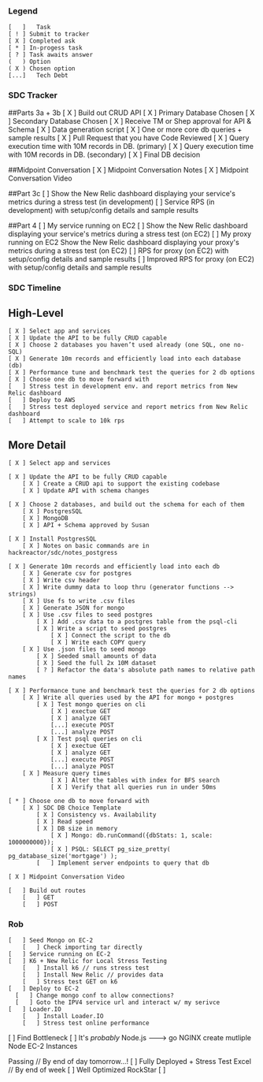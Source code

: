 ### Legend
	[   ]	Task
	[ ! ] Submit to tracker
	[ X ] Completed ask
	[ * ] In-progess task
	[ ? ] Task awaits answer
	(   ) Option
	( X ) Chosen option
	[...]	Tech Debt

### SDC Tracker

##Parts 3a + 3b
	[ X ] Build out CRUD API
	[ X ] Primary Database Chosen
	[ X ] Secondary Database Chosen
	[ X ] Receive TM or Shep approval for API & Schema
	[ X ] Data generation script
	[ X ] One or more core db queries + sample results
	[ X ] Pull Request that you have Code Reviewed
	[ X ] Query execution time with 10M records in DB. (primary)
	[ X ] Query execution time with 10M records in DB. (secondary)
	[ X ] Final DB decision

##Midpoint Conversation
	[ X ] Midpoint Conversation Notes
	[ X ] Midpoint Conversation Video

##Part 3c
	[   ]	Show the New Relic dashboard displaying your service's metrics during a stress test (in development)
	[   ]	Service RPS (in development) with setup/config details and sample results

##Part 4
	[   ] My service running on EC2
	[   ] Show the New Relic dashboard displaying your service's metrics during a stress test (on EC2)
	[   ] My proxy running on EC2	Show the New Relic dashboard displaying your proxy's metrics during a stress test (on EC2)
	[   ] RPS for proxy (on EC2) with setup/config details and sample results
	[   ] Improved RPS for proxy (on EC2) with setup/config details and sample results

### SDC Timeline

## High-Level
	[ X ] Select app and services
	[ X ] Update the API to be fully CRUD capable
	[ X ] Choose 2 databases you haven’t used already (one SQL, one no-SQL)
	[ X ] Generate 10m records and efficiently load into each database (db)
	[ X ] Performance tune and benchmark test the queries for 2 db options 
	[ X ] Choose one db to move forward with
	[   ] Stress test in development env. and report metrics from New Relic dashboard
	[   ] Deploy to AWS
	[   ] Stress test deployed service and report metrics from New Relic dashboard
	[   ] Attempt to scale to 10k rps

## More Detail

	[ X ] Select app and services

	[ X ] Update the API to be fully CRUD capable
		[ X ] Create a CRUD api to support the existing codebase 
		[ X ] Update API with schema changes

	[ X ] Choose 2 databases, and build out the schema for each of them
		[ X ] PostgresSQL
		[ X ] MongoDB
		[ X ] API + Schema approved by Susan

	[ X ] Install PostgresSQL
		[ X ] Notes on basic commands are in hackreactor/sdc/notes_postgress

	[ X ] Generate 10m records and efficiently load into each db
		[ X ] Generate csv for postgres
		[ X ] Write csv header
		[ X ] Write dummy data to loop thru (generator functions --> strings)
		[ X ] Use fs to write .csv files 
		[ X ] Generate JSON for mongo
		[ X ] Use .csv files to seed postgres
			[ X ] Add .csv data to a postgres table from the psql-cli
			[ X ] Write a script to seed postgres
				[ X ] Connect the script to the db
				[ X ] Write each COPY query
		[ X ] Use .json files to seed mongo
			[ X ] Seeded small amounts of data
			[ X ] Seed the full 2x 10M dataset
			[ ? ] Refactor the data's absolute path names to relative path names

	[ X ] Performance tune and benchmark test the queries for 2 db options 
		[ X ] Write all queries used by the API for mongo + postgres
			[ X ] Test mongo queries on cli
				[ X ] exectue GET
				[ X ] analyze GET
				[...] execute POST
				[...] analyze POST
			[ X ] Test psql queries on cli
				[ X ] exectue GET
				[ X ] analyze GET
				[...] execute POST
				[...] analyze POST
		[ X ] Measure query times
				[ X ] Alter the tables with index for BFS search
				[ X ] Verify that all queries run in under 50ms

	[ * ] Choose one db to move forward with
	  	[ X ] SDC DB Choice Template
	  		[ X ] Consistency vs. Availability
	  		[ X ] Read speed
	  		[ X ] DB size in memory
	  			[ X ] Mongo: db.runCommand({dbStats: 1, scale: 1000000000});
	  			[ X ] PSQL: SELECT pg_size_pretty( pg_database_size('mortgage') );
		  	[   ] Implement server endpoints to query that db

	[ X ] Midpoint Conversation Video

	[   ] Build out routes
		[   ] GET
		[   ] POST

### Rob

	[   ] Seed Mongo on EC-2
		[   ] Check importing tar directly
	[   ] Service running on EC-2
	[   ] K6 + New Relic for Local Stress Testing
		[   ] Install k6 // runs stress test
		[   ] Install New Relic // provides data
		[   ] Stress test GET on k6
	[   ] Deploy to EC-2
	  [   ] Change mongo conf to allow connections?
	  [   ] Goto the IPV4 service url and interact w/ my serivce
	[   ] Loader.IO
		[   ] Install Loader.IO
		[   ] Stress test online performance
  [   ] Find Bottleneck
  	[   ] It's *probably* Node.js ---> go NGINX create mutliple Node EC-2 Instances

Passing // By end of day tomorrow...!
  [   ] Fully Deployed + Stress Test
Excel // By end of week
  [   ] Well Optimized
RockStar
  [   ] 






















